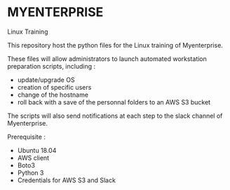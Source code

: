# MYENTERPRISE
Linux Training

This repository host the python files for the Linux training of Myenterprise.

These files will allow administrators to launch automated workstation preparation scripts, including :

- update/upgrade OS
- creation of specific users
- change of the hostname
- roll back with a save of the personnal folders to an AWS S3 bucket 

The scripts will also send notifications at each step to the slack channel of Myenterprise.


Prerequisite :

- Ubuntu 18.04
- AWS client
- Boto3
- Python 3
- Credentials for AWS S3 and Slack

